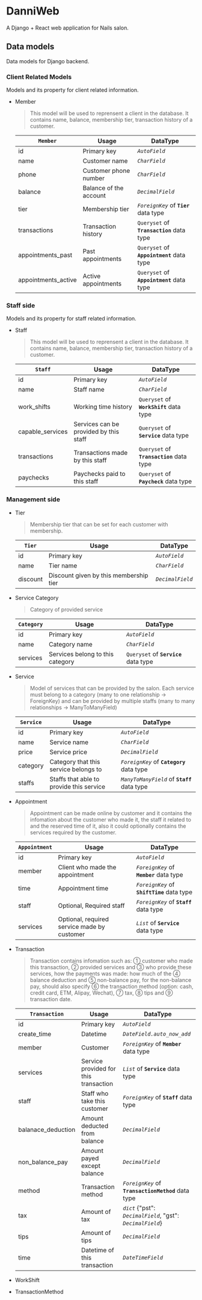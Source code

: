# DanniWeb
A Django + React web application for Nails salon.

## Data models
Data models for Django backend.

### Client Related Models
Models and its property for client related information.

- Member
  > This model will be used to reprensent a client in the database.
  > It contains name, balance, membership tier, transaction history of a customer. 
  
  | __`Member`__ | Usage                  | DataType                                  |
  |--------------|------------------------|-------------------------------------------|
  | id                  | Primary key            | *`AutoField`*                             |
  | name                | Customer name          | *`CharField`*                             |
  | phone               | Customer phone number  | *`CharField`*                             |
  | balance             | Balance of the account | *`DecimalField`*                          |
  | tier                | Membership tier        | *`ForeignKey`* of __`Tier`__ data type    |
  | transactions        | Transaction history    | `Queryset` of __`Transaction`__ data type |
  | appointments_past   | Past appointments      | `Queryset` of __`Appointment`__ data type |
  | appointments_active | Active appointments    | `Queryset` of __`Appointment`__ data type |

### Staff side
Models and its property for staff related information.

- Staff
  > This model will be used to reprensent a client in the database. 
  > It contains name, balance, membership tier, transaction history of a customer. 
  
  | __`Staff`__      | Usage                                  | DataType                                  |
  |------------------|----------------------------------------|-------------------------------------------|
  | id               | Primary key                            | *`AutoField`*                             |
  | name             | Staff name                             | *`CharField`*                             |
  | work_shifts      | Working time history                   | `Queryset` of __`WorkShift`__ data type   |
  | capable_services | Services can be provided by this staff | `Queryset` of __`Service`__ data type     |
  | transactions     | Transactions made by this staff        | `Queryset` of __`Transaction`__ data type |
  | paychecks        | Paychecks paid to this staff           | `Queryset` of __`Paycheck`__ data type    |
  
### Management side

- Tier
  > Membership tier that can be set for each customer with membership.
  
  | __`Tier`__ | Usage                                  | DataType         |
  |------------|----------------------------------------|------------------|
  | id         | Primary key                            | *`AutoField`*    |
  | name       | Tier name                              | *`CharField`*    |
  | discount   | Discount given by this membership tier | *`DecimalField`* |
  
- Service Category
  > Category of provided service
  
  | __`Category`__  | Usage                            | DataType                              |
  |-----------------|----------------------------------|---------------------------------------|
  | id              | Primary key                      | *`AutoField`*                         |
  | name            | Category name                    | *`CharField`*                         |
  | services        | Services belong to this category | `Queryset` of __`Service`__ data type |
  
- Service
  > Model of services that can be provided by the salon. Each service must belong to a category (many to one relationship -> ForeignKey) and can be provided by multiple staffs (many to many relationships -> ManyToManyField)
  
  | __`Service`__  | Usage                                    | DataType                                     |
  |----------------|------------------------------------------|----------------------------------------------|
  | id             | Primary key                              | *`AutoField`*                                |
  | name           | Service name                             | *`CharField`*                                |
  | price          | Service price                            | *`DecimalField`*                             |
  | category       | Category that this service belongs to    | *`ForeignKey`* of __`Category`__ data type   |
  | staffs         | Staffs that able to provide this service | *`ManyToManyField`* of __`Staff`__ data type |
  
- Appointment
  > Appointment can be made online by customer and it contains the infomation about the customer who made it, the staff it related to and the reserved time of it, also it could optionally contains the services required by the customer.
 
  | __`Appointment`__ | Usage                                       | DataType                                    |
  |-------------------|---------------------------------------------|---------------------------------------------|
  | id                | Primary key                                 | *`AutoField`*                               |
  | member            | Client who made the appointment             | *`ForeignKey`* of __`Member`__ data type    |
  | time              | Appointment time                            | *`ForeignKey`* of __`ShiftTime`__ data type |
  | staff             | Optional, Required staff                    | *`ForeignKey`* of __`Staff`__ data type     |
  | services          | Optional, required service made by customer | *`List`* of __`Service`__ data type         |

- Transaction
  > Transaction contains infomation such as: ① customer who made this transaction, ② provided services and ③ who provide these services, how the payments was made: how much of the ④ balance deduction and ⑤ non-balance pay, for the non-balance pay, should also specify ⑥ the transaction method (option: cash, credit card, ETM, Alipay, Wechat), ⑦ tax, ⑧ tips and ⑨ transaction date.
  
  | __`Transaction`__  | Usage                                 | DataType                                                    |
  |--------------------|---------------------------------------|-------------------------------------------------------------|
  | id                 | Primary key                           | *`AutoField`*                                               |
  | create_time        | Datetime                              | *`DateField.auto_now_add`*                                  |
  | member             | Customer                              | *`ForeignKey`* of __`Member`__ data type                    |
  | services           | Service provided for this transaction | *`List`* of __`Service`__ data type                         |
  | staff              | Staff who take this customer          | *`ForeignKey`* of __`Staff`__ data type                     |
  | balanace_deduction | Amount deducted from balance          | *`DecimalField`*                                            |
  | non_balance_pay    | Amount payed except balance           | *`DecimalField`*                                            |
  | method             | Transaction method                    | *`ForeignKey`* of __`TransactionMethod`__ data type         |
  | tax                | Amount of tax                         | *`dict`* {"pst": *`DecimalField`*, "gst": *`DecimalField`*} |
  | tips               | Amount of tips                        | *`DecimalField`*                                            |
  | time               | Datetime of this transaction          | *`DateTimeField`*                                           |

- WorkShift

- TransactionMethod

